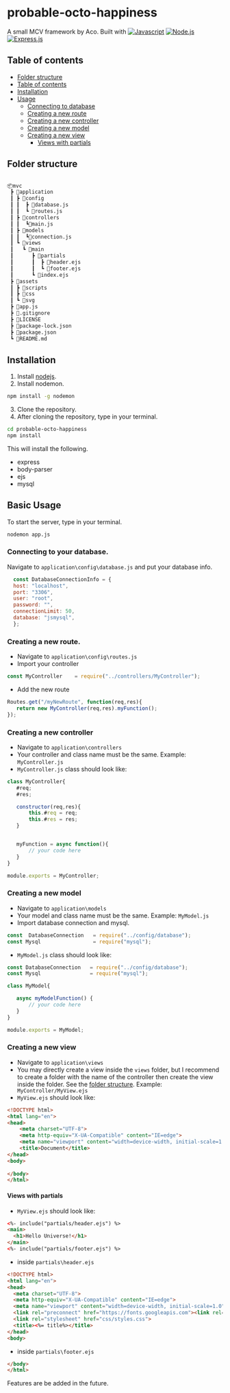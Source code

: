 # probable-octo-happiness
A small MCV framework by Aco. Built with 
[![Javascript](https://img.shields.io/badge/JavaScript-informational?style=flat&logo=javascript&logoColor=F1EB2B&color=34342E)](https://developer.mozilla.org/en-US/docs/Web/JavaScript)
[![Node.js](https://img.shields.io/badge/Node.js-informational?style=flat&logo=node.js&logoColor=68a063&color=34342E)](https://github.com/nodejs/node)
[![Express.js](https://img.shields.io/badge/Express.js-informational?style=flat&logo=express&logoColor=white&color=34342E)](https://github.com/expressjs/express)

## Table of contents
- [Folder structure](#folder-structure)
- [Table of contents](#table-of-contents)
- [Installation](#installation)
- [Usage](#basic-usage)  
  - [Connecting to database](#connecting-to-your-database)  
  - [Creating a new route](#creating-a-new-route)  
  - [Creating a new controller](#creating-a-new-controller)  
  - [Creating a new model](#creating-a-new-model)  
  - [Creating a new view](#creating-a-new-view)  
    - [Views with partials](#views-with-partials)  
    
## Folder structure
```bash

📦mvc
 ┣ 📂application
 ┃ ┣ 📂config
 ┃ ┃  ┣ 📜database.js
 ┃ ┃  ┗ 📜routes.js
 ┃ ┣ 📂controllers
 ┃ ┃  ┗📜main.js
 ┃ ┣ 📂models
 ┃ ┃  ┗📜connection.js
 ┃ ┗ 📂views
 ┃   ┗ 📂main
 ┃      ┣ 📂partials
 ┃      ┃  ┣ 📜header.ejs
 ┃      ┃  ┗ 📜footer.ejs
 ┃      ┗ 📜index.ejs
 ┣ 📂assets
 ┃ ┣ 📂scripts
 ┃ ┣ 📂css
 ┃ ┗ 📂svg
 ┣ 📜app.js
 ┣ 📜.gitignore
 ┣ 📜LICENSE
 ┣ 📜package-lock.json
 ┣ 📜package.json
 ┗ 📜README.md

```

## Installation
1. Install [nodejs](https://nodejs.org/en/download/).
2. Install nodemon.
```bash
npm install -g nodemon
```
3. Clone the repository.
4. After cloning the repository, type in your terminal.
```bash
cd probable-octo-happiness
npm install
```
This will install the following.
  - express
  - body-parser
  - ejs
  - mysql


## Basic Usage
To start the server, type in your terminal.
```bash
nodemon app.js
```
### Connecting to your database.
Navigate to `application\config\database.js` and put your database info. 
  ``` js
    const DatabaseConnectionInfo = {
    host: "localhost",
    port: "3306",
    user: "root",
    password: "",
    connectionLimit: 50,
    database: "jsmysql",
    };
  ```
 ### Creating a new route.
 - Navigate to `application\config\routes.js`
 - Import your controller
 ``` js
 const MyController    = require("../controllers/MyController");
 ```
 - Add the new route
 ``` js
 Routes.get("/myNewRoute", function(req,res){
    return new MyController(req,res).myFunction();
});
 ```
 ### Creating a new controller
 - Navigate to `application\controllers`
 - Your controller and class name must be the same. Example: `MyController.js`
 - `MyController.js` class should look like:
 ``` js
class MyController{
    #req;
    #res;

    constructor(req,res){
        this.#req = req;
        this.#res = res;
    }


    myFunction = async function(){
        // your code here
    }
}

module.exports = MyController;
 ```
  ### Creating a new model
  - Navigate to `application\models`
  - Your model and class name must be the same. Example: `MyModel.js`
  - Import database connection and mysql.
  ``` js
  const  DatabaseConnection   = require("../config/database");
  const Mysql                 = require("mysql");
  ```
  - `MyModel.js` class should look like:
 ``` js
const DatabaseConnection   = require("../config/database");
const Mysql                = require("mysql");

class MyModel{

    async myModelFunction() {
        // your code here
    }
}

module.exports = MyModel;
 ```
### Creating a new view
- Navigate to `application\views`
- You may directly create a view inside the `views` folder, but I recommend to create a folder with the name of the controller then create the view inside the folder. See the [folder structure](#folder-structure). Example:` MyController/MyView.ejs`
- `MyView.ejs` should look like:
``` html
<!DOCTYPE html>
<html lang="en">
<head>
    <meta charset="UTF-8">
    <meta http-equiv="X-UA-Compatible" content="IE=edge">
    <meta name="viewport" content="width=device-width, initial-scale=1.0">
    <title>Document</title>
</head>
<body>
    
</body>
</html>
```
  #### Views with partials
  - `MyView.ejs` should look like:
  ``` html
  <%- include("partials/header.ejs") %>
<main>
    <h1>Hello Universe!</h1>
</main>
<%- include("partials/footer.ejs") %>

  ```
  - inside `partials\header.ejs`
  ``` html
  <!DOCTYPE html>
<html lang="en">
<head>
    <meta charset="UTF-8">
    <meta http-equiv="X-UA-Compatible" content="IE=edge">
    <meta name="viewport" content="width=device-width, initial-scale=1.0">
    <link rel="preconnect" href="https://fonts.googleapis.com"><link rel="preconnect" href="https://fonts.gstatic.com" crossorigin><link href="https://fonts.googleapis.com/css2?family=Poppins:wght@100&display=swap" rel="stylesheet">
    <link rel="stylesheet" href="css/styles.css">
    <title><%= title%></title>
</head>
<body>
  ```
  
  - inside `partials\footer.ejs`
  ``` html
  </body>
</html>
  ```
Features are be added in the future.
  
